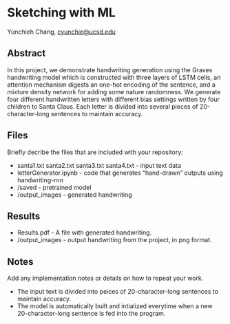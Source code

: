 # Sketching with ML

Yunchieh Chang, cyunchie@ucsd.edu

## Abstract

In this project, we demonstrate handwriting generation using the Graves handwriting model which is constructed with three layers of LSTM cells, an attention mechanism digests an one-hot encoding of the sentence, and a mixture density network for adding some nature randomness. We generate four different handwritten letters with different bias settings written by four children to Santa Claus. Each letter is divided into several pieces of 20-character-long sentences to maintain accuracy. 

## Files

Briefly decribe the files that are included with your repository:
- santa1.txt santa2.txt santa3.txt santa4.txt - input text data
- letterGenerator.ipynb - code that generates “hand-drawn” outputs using handwriting-rnn 
- /saved - pretrained model
- /output_images - generated handwriting

## Results

- Results.pdf - A file with generated handwriting.
- /output_images - output handwriting from the project, in png format.


## Notes

Add any implementation notes or details on how to repeat your work.
- The input text is divided into peices of 20-character-long sentences to maintain accuracy.
- The model is automatically built and intialized everytime when a new 20-character-long sentence is fed into the program.
